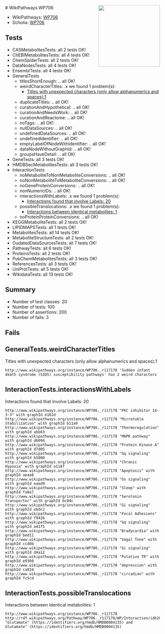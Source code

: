 <img style="float: right; width: 200px" src="https://upload.wikimedia.org/wikipedia/commons/thumb/8/83/Wplogo_with_text_500.png/640px-Wplogo_with_text_500.png" />
# WikiPathways WP706

* WikiPathways: [WP706](https://new.wikipathways.org/pathways/WP706)
* Scholia: [WP706](https://scholia.toolforge.org/wikipathways/WP706)
## Tests
* CASMetabolitesTests: all 2 tests OK!
* ChEBIMetabolitesTests: all 4 tests OK!
* ChemSpiderTests: all 2 tests OK!
* DataNodesTests: all 4 tests OK!
* EnsemblTests: all 4 tests OK!
* GeneralTests
    * titlesShortEnough: .. all OK!
    * weirdCharacterTitles: .x we found 1 problem(s):
        * [Titles with unexpected characters (only allow alphanumerics and spaces):1](#fda87b3f)
    * duplicateTitles: .. all OK!
    * curationAndHypothetical: .. all OK!
    * curationAndNeedsWork: .. all OK!
    * curationAndReactome: .. all OK!
    * noTags: .. all OK!
    * nullDataSources: .. all OK!
    * undefinedDataSources: .. all OK!
    * undefinedIdentifier: .. all OK!
    * emptyLabelOfNodeWithIdentifier: .. all OK!
    * dataNodeWithoutGraphId: .. all OK!
    * groupsHaveDetail: .. all OK!
* GeneTests: all 3 tests OK!
* HMDBSecMetabolitesTests: all 3 tests OK!
* InteractionTests
    * noMetaboliteToNonMetaboliteConversions: .. all OK!
    * noNonMetaboliteToMetaboliteConversions: .. all OK!
    * noGeneProteinConversions: .. all OK!
    * nonNumericIDs: .. all OK!
    * interactionsWithLabels: .x we found 1 problem(s):
        * [Interactions found that involve Labels: 20](#fe97a8d7)
    * possibleTranslocations: .x we found 1 problem(s):
        * [Interactions between identical metabolites: 1](#d59038c4)
    * noProteinProteinConversions: .. all OK!
* KEGGMetaboliteTests: all 2 tests OK!
* LIPIDMAPSTests: all 1 tests OK!
* MetabolitesTests: all 14 tests OK!
* MetaboliteStructureTests: all 2 tests OK!
* OudatedDataSourcesTests: all 7 tests OK!
* PathwayTests: all 6 tests OK!
* ProteinsTests: all 2 tests OK!
* PubChemMetabolitesTests: all 3 tests OK!
* ReferencesTests: all 3 tests OK!
* UniProtTests: all 5 tests OK!
* WikidataTests: all 13 tests OK!


## Summary

* Number of test classes: 20
* Number of tests: 100
* Number of assertions: 200
* Number of fails: 3

## Fails

<a name="fda87b3f" />

## GeneralTests.weirdCharacterTitles

Titles with unexpected characters (only allow alphanumerics and spaces):1
```
http://www.wikipathways.org/instance/WP706._r117178 'Sudden infant death syndrome (SIDS) susceptibility pathways' has 2 weird characters
```

<a name="fe97a8d7" />

## InteractionTests.interactionsWithLabels

Interactions found that involve Labels: 20
```
http://www.wikipathways.org/instance/WP706._r117178 "PKC inhibitor 14-3-3" with graphId e161d
http://www.wikipathways.org/instance/WP706._r117178 "Microtuble
Stabilization" with graphId b11a9
http://www.wikipathways.org/instance/WP706._r117178 "Thermoregulation" with graphId abb83
http://www.wikipathways.org/instance/WP706._r117178 "MAPK pathway" with graphId d6094
http://www.wikipathways.org/instance/WP706._r117178 "Protein Kinase A" with graphId d7d05
http://www.wikipathways.org/instance/WP706._r117178 "Gq signaling" with graphId b5800
http://www.wikipathways.org/instance/WP706._r117178 "Chronic
Hypoxia" with graphId a1187
http://www.wikipathways.org/instance/WP706._r117178 "Apoptosis" with graphId aeaa8
http://www.wikipathways.org/instance/WP706._r117178 "Gs signaling" with graphId eaed9
http://www.wikipathways.org/instance/WP706._r117178 "Sleep" with graphId fa8e7
http://www.wikipathways.org/instance/WP706._r117178 "Serotonin
Transporter" with graphId bc04c
http://www.wikipathways.org/instance/WP706._r117178 "Gi signaling" with graphId ebdc2
http://www.wikipathways.org/instance/WP706._r117178 "Focal Adhesions" with graphId f9426
http://www.wikipathways.org/instance/WP706._r117178 "Gq signaling" with graphId a41f5
http://www.wikipathways.org/instance/WP706._r117178 "Bradycardia" with graphId bed11
http://www.wikipathways.org/instance/WP706._r117178 "Vagal Tone" with graphId ccd0b
http://www.wikipathways.org/instance/WP706._r117178 "Gi signaling" with graphId d4a12
http://www.wikipathways.org/instance/WP706._r117178 "Putative TR" with graphId e9360
http://www.wikipathways.org/instance/WP706._r117178 "depression" with graphId ca924
http://www.wikipathways.org/instance/WP706._r117178 "circadian" with graphId fc5cd
```

<a name="d59038c4" />

## InteractionTests.possibleTranslocations

Interactions between identical metabolites: 1
```
http://www.wikipathways.org/instance/WP706._r117178 http://rdf.wikipathways.org/Pathway/WP706._r117178/WP/Interaction/idb203f858 "Glutamate" (https://identifiers.org/hmdb/HMDB0004135) and 
Glutamate" (https://identifiers.org/hmdb/HMDB0004135)
```

